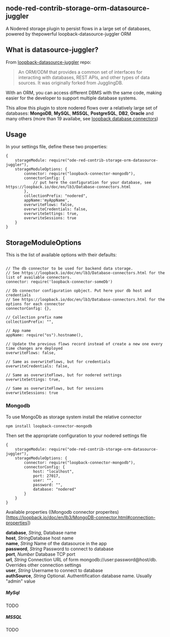 ## node-red-contrib-storage-orm-datasource-juggler
A Nodered storage plugin to persist flows in a large set of databases, powered by thepowerful loopback-datasource-juggler ORM


## What is datasource-juggler?
From [loopback-datasource-juggler](https://github.com/strongloop/loopback-datasource-juggler) repo:
> An ORM/ODM that provides a common set of interfaces for interacting with databases, REST APIs, and other types of data sources. It was originally forked from JugglingDB.

With an ORM, you can access different DBMS with the same code, making easier for the developer to support multiple database systems.

This allow this plugin to store nodered flows over a relatively large set of databases: **MongoDB**, **MySQL**, **MSSQL**, **PostgreSQL**, **DB2**, **Oracle** and many others (more than 19 availabe, see [loopback database connectors](https://loopback.io/doc/en/lb3/Database-connectors.html))

## Usage
In your settings file, define these two properties:
```
{
    storageModule: require("ode-red-contrib-storage-orm-datasource-juggler"),
    storageModuleOptions: {
        connector: require("loopback-connector-mongodb"),
        connectorConfig: {
            // put here the configuration for your database, see https://loopback.io/doc/en/lb3/Database-connectors.html
        },
        collectionPrefix: "nodered",
        appName:'myAppName',
        overwriteFlows: false,
        overwriteCredentials: false,
        overwriteSettings: true,
        overwriteSessions: true
    }
}
```

## StorageModuleOptions
This is the list of available options with their defaults:

```

// The db connector to be used for backend data storage.
// See https://loopback.io/doc/en/lb3/Database-connectors.html for the list of available connectors.
connector: require('loopback-connector-someDb')

// Db connector configuration opbject. Put here your db host and credentials
// See https://loopback.io/doc/en/lb3/Database-connectors.html for the options for each connector
connectorConfig: {}, 

// Collection prefix name
collectionPrefix: "",

// App name
appName: require("os").hostname(),

// Update the previous flows record instead of create a new one every time changes are deployed
overwriteFlows: false,

// Same as overwriteFlows, but for credentials
overwriteCredentials: false,

// Same as overwriteFlows, but for nodered settings
overwriteSettings: true,

// Same as overwriteFlows, but for sessions
overwriteSessions: true

```


### Mongodb
To use MongoDb as storage system install the relative connector 

```
npm install loopback-connector-mongodb
```

Then set the appropriate configuration to your nodered settings file

```
{
    storageModule: require("ode-red-contrib-storage-orm-datasource-juggler"),
    storageModuleOptions: {
        connector: require("loopback-connector-mongodb"),
        connectorConfig: {
            host: "localhost",
            port: 27017,
            user: "",
            password: "",
            database: "nodered"
        }
    }
}
```

Available properties ((Mongodb connector properites)[https://loopback.io/doc/en/lb3/MongoDB-connector.html#connection-properties])

**database**, *String*, Database name   
**host**, *String*Database host name   
**name**, *String* Name of the datasource in the app   
**password**, *String* Password to connect to database   
**port**, *Number* Database TCP port   
**url**, *String* Connection URL of form mongodb://user:password@host/db. Overrides other connection settings   
**user**, *String* Username to connect to database   
**authSource**, *String* Optional. Authentification database name. Usually "admin" value   



##### MySql
TODO

##### MSSQL
TODO